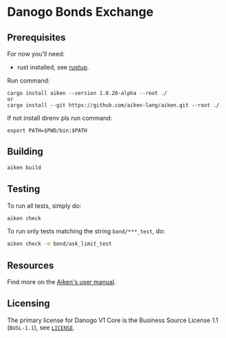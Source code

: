 # Danogo Bonds Exchange

## Prerequisites

For now you'll need:
- rust installed, see [rustup](https://rustup.rs).

Run command:
```
cargo install aiken --version 1.0.20-alpha --root ./
or
cargo install --git https://github.com/aiken-lang/aiken.git --root ./
```
If not install direnv pls run command:
```
export PATH=$PWD/bin:$PATH
```

## Building

```sh
aiken build
```

## Testing

To run all tests, simply do:

```sh
aiken check
```

To run only tests matching the string `bond/***_test`, do:

```sh
aiken check -m bond/ask_limit_test
```

## Resources

Find more on the [Aiken's user manual](https://aiken-lang.org).

## Licensing

The primary license for Danogo V1 Core is the 
Business Source License 1.1 (`BUSL-1.1`), see [`LICENSE`](./LICENSE).
